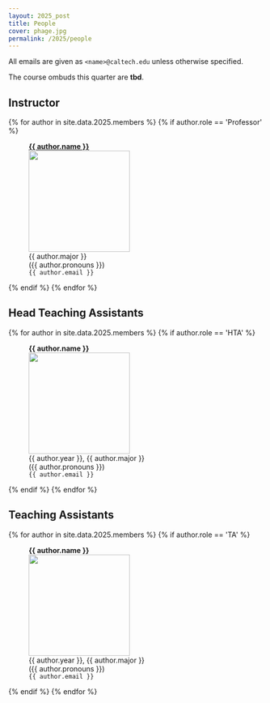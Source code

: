 ```yaml
---
layout: 2025_post
title: People
cover: phage.jpg
permalink: /2025/people
---
```


All emails are given as `<name>@caltech.edu` unless otherwise specified. 

The course ombuds this quarter are **tbd**.

## Instructor

{% for author in site.data.2025.members %}
{% if author.role == 'Professor' %}
<div id="im">
<figure>
<b> <a href="{{ author.link }}">{{ author.name }}</a></b><br/>
<img width='200' height='200' src="{{ site.baseurl }}/2025/assets/images/people/{{ author.image }}"><br/>
<figcaption>
{{ author.major }}<br/>
({{ author.pronouns }})<br/>
<code>{{ author.email }}</code>
</figcaption>
</figure>
</div>
{% endif %}
{% endfor %}


## Head Teaching Assistants

{% for author in site.data.2025.members %}
{% if author.role == 'HTA' %}
<div id="im">
<figure>
<b> {{ author.name }} </b><br/>
<img src="{{ site.baseurl }}/2025/assets/images/people/{{ author.image }}" width="200" height="200"><br/>
<figcaption>
{{ author.year }}, {{ author.major }}<br/>
({{ author.pronouns }})<br/>
<code>{{ author.email }}</code>
</figcaption>
</figure>
</div>
{% endif %}
{% endfor %}

## Teaching Assistants

{% for author in site.data.2025.members %}
{% if author.role == 'TA' %}
<div id="im">
<figure>
<b> {{ author.name }} </b><br/>
<img src="{{ site.baseurl }}/2025/assets/images/people/{{ author.image }}" width="200" height="200"><br/>
<figcaption>
{{ author.year }}, {{ author.major }}<br/>
({{ author.pronouns }})<br/>
<code>{{ author.email }}</code>
</figcaption>
</figure>
</div>
{% endif %}
{% endfor %}

